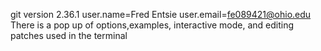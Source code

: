 git version 2.36.1
user.name=Fred Entsie   user.email=fe089421@ohio.edu
There is a pop up of options,examples, interactive mode, and editing patches used in the terminal